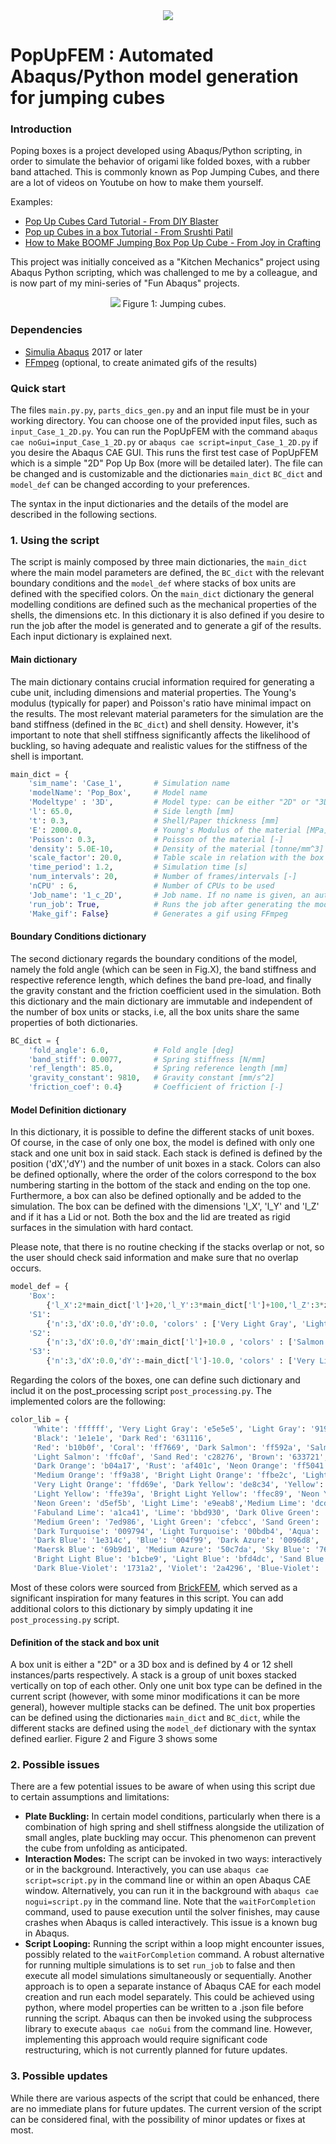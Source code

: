 
<div align="center">
    <img src="images/Pop_up_box_logo.png">
</div>

# PopUpFEM : Automated Abaqus/Python model generation for jumping cubes

### Introduction
Poping boxes is a project developed using Abaqus/Python scripting, in order to simulate the behavior of origami like folded boxes, with a rubber band attached. This is commonly known as Pop Jumping Cubes, and there are a lot of videos on Youtube on how to make them yourself.

Examples:
- [Pop Up Cubes Card Tutorial - From DIY Blaster](https://www.youtube.com/watch?v=PdaHHFXTUxQ)
- [Pop up Cubes in a box Tutorial - From Srushti Patil](https://www.youtube.com/watch?v=h3P-WZ2uPx0&t)
- [How to Make BOOMF Jumping Box Pop Up Cube - From Joy in Crafting](https://www.youtube.com/watch?v=jKvsseAAZmo)

This project was initially conceived as a "Kitchen Mechanics" project using Abaqus Python scripting, which was challenged to me by a colleague, and is now part of my mini-series of "Fun Abaqus" projects.
<div align="center">
   <img src="images/pop_boxes_video.gif">
    Figure 1: Jumping cubes.
</div>

### Dependencies
* [Simulia Abaqus](https://www.3ds.com/products-services/simulia/products/abaqus) 2017 or later
* [FFmpeg](https://ffmpeg.org) (optional, to create animated gifs of the results)

### Quick start

The files `main.py.py`, `parts_dics_gen.py` and an input file must be in your working directory. You can choose one of the provided input files, such as `input_Case_1_2D.py`. You can run the PopUpFEM with the command `abaqus cae noGui=input_Case_1_2D.py` or `abaqus cae script=input_Case_1_2D.py` if you desire the Abaqus CAE GUI. This runs the first test case of PopUpFEM which is a simple "2D" Pop Up Box (more will be detailed later). The file can be changed and is customizable and the dictionaries `main_dict` `BC_dict` and `model_def` can be changed according to your preferences.

The syntax in the input dictionaries and the details of the model are described in the following sections. 

### 1. Using the script

The script is mainly composed by three main dictionaries, the `main_dict` where the main model parameters are defined, the `BC_dict` with the relevant boundary conditions and the `model_def` where stacks of box units are defined with the specified colors. On the `main_dict` dictionary the general modelling conditions are defined such as the mechanical properties of the shells, the dimensions etc. In this dictionary it is also defined if you desire to run the job after the model is generated and to generate a gif of the results. Each input dictionary is explained next.

#### Main dictionary

The main dictionary contains crucial information required for generating a cube unit, including dimensions and material properties. The Young's modulus (typically for paper) and Poisson's ratio have minimal impact on the results. The most relevant material parameters for the simulation are the band stiffness (defined in the `BC_dict`) and shell density. However, it's important to note that shell stiffness significantly affects the likelihood of buckling, so having adequate and realistic values for the stiffness of the shell is important.

```python
main_dict = {
    'sim_name': 'Case_1',       # Simulation name
    'modelName': 'Pop_Box',     # Model name
    'Modeltype' : '3D',         # Model type: can be either "2D" or "3D"
    'l': 65.0,                  # Side length [mm]                 
    't': 0.3,                   # Shell/Paper thickness [mm]
    'E': 2000.0,                # Young's Modulus of the material [MPa]
    'Poisson': 0.3,             # Poisson of the material [-]
    'density': 5.0E-10,         # Density of the material [tonne/mm^3]
    'scale_factor': 20.0,       # Table scale in relation with the box [-]
    'time_period': 1.2,         # Simulation time [s] 
    'num_intervals': 20,        # Number of frames/intervals [-]
    'nCPU' : 6,                 # Number of CPUs to be used
    'Job_name': '1_c_2D',       # Job name. If no name is given, an automatic name is attributed
    'run_job': True,            # Runs the job after generating the model - Typically work best with ABAQUS noGui 
    'Make_gif': False}          # Generates a gif using FFmpeg   
```

#### Boundary Conditions dictionary

The second dictionary regards the boundary conditions of the model, namely the fold angle (which can be seen in Fig.X), the band stiffness and respective reference length, which defines the band pre-load, and finally the gravity constant and the friction coefficient used in the simulation. Both this dictionary and the main dictionary are immutable and independent of the number of box units or stacks, i.e, all the box units share the same properties of both dictionaries.

```python
BC_dict = {
    'fold_angle': 6.0,          # Fold angle [deg]
    'band_stiff': 0.0077,       # Spring stiffness [N/mm]
    'ref_length': 85.0,         # Spring reference length [mm]
    'gravity_constant': 9810,   # Gravity constant [mm/s^2]   
    'friction_coef': 0.4}       # Coefficient of friction [-]
```

#### Model Definition dictionary

In this dictionary, it is possible to define the different stacks of unit boxes. Of course, in the case of only one box, the model is defined with only one stack and one unit box in said stack. Each stack is defined is defined by the position ('dX','dY') and the number of unit boxes in a stack. Colors can also be defined optionally, where the order of the colors correspond to the box numbering starting in the bottom of the stack and ending on the top one. Furthermore, a box can also be defined optionally and be added to the simulation. The box can be defined with the dimensions 'l_X', 'l_Y' and 'l_Z' and if it has a Lid or not. Both the box and the lid are treated as rigid surfaces in the simulation with hard contact. 

Please note, that there is no routine checking if the stacks overlap or not, so the user should check said information and make sure that no overlap occurs. 

```python
model_def = {
    'Box':
        {'l_X':2*main_dict['l']+20,'l_Y':3*main_dict['l']+100,'l_Z':3*z,'Lid':False},
    'S1':
        {'n':3,'dX':0.0,'dY':0.0, 'colors' : ['Very Light Gray', 'Light Gray', 'Dark Gray']},
    'S2':
        {'n':3,'dX':0.0,'dY':main_dict['l']+10.0 , 'colors' : ['Salmon', 'Light Orange', 'Sand Red']},
    'S3':
        {'n':3,'dX':0.0,'dY':-main_dict['l']-10.0, 'colors' : ['Very Light Gray', 'Light Gray', 'Dark Gray']}}
```

Regarding the colors of the boxes, one can define such dictionary and includ it on the post_processing script `post_processing.py`. The implemented colors are the following:

```python
color_lib = {
     'White': 'ffffff', 'Very Light Gray': 'e5e5e5', 'Light Gray': '919191', 'Dark Gray': '615050',
     'Black': '1e1e1e', 'Dark Red': '631116',
     'Red': 'b10b0f', 'Coral': 'ff7669', 'Dark Salmon': 'ff592a', 'Salmon': 'ff7256',
     'Light Salmon': 'ffc0af', 'Sand Red': 'c28276', 'Brown': '633721',
     'Dark Orange': 'b04a17', 'Rust': 'af401c', 'Neon Orange': 'ff5041', 'Orange': 'ff7324',
     'Medium Orange': 'ff9a38', 'Bright Light Orange': 'ffbe2c', 'Light Orange': 'ffb23f',
     'Very Light Orange': 'ffd69e', 'Dark Yellow': 'de8c34', 'Yellow': 'ffda32',
     'Light Yellow': 'ffe39a', 'Bright Light Yellow': 'ffec89', 'Neon Yellow': 'fff938',
     'Neon Green': 'd5ef5b', 'Light Lime': 'e9eab8','Medium Lime': 'dcd931', 
     'Fabuland Lime': 'a1ca41', 'Lime': 'bbd930', 'Dark Olive Green': '6b693b',
     'Medium Green': '7ed986', 'Light Green': 'cfebcc', 'Sand Green': '95b69a',
     'Dark Turquoise': '009794', 'Light Turquoise': '00bdb4', 'Aqua': 'afe1d7', 'Light Aqua': 'c5ece7',
     'Dark Blue': '1e314c', 'Blue': '004f99', 'Dark Azure': '0096d8', 'Little Robots Blue': '43b7de',
     'Maersk Blue': '69b9d1', 'Medium Azure': '50c7da', 'Sky Blue': '76cedc', 'Medium Blue': '71a4d0',
     'Bright Light Blue': 'b1cbe9', 'Light Blue': 'bfd4dc', 'Sand Blue': '7b8fa0',
     'Dark Blue-Violet': '1731a2', 'Violet': '2a4296', 'Blue-Violet': '4065e7', 'Lilac': '6d5bc3'}
```
Most of these colors were sourced from [BrickFEM](https://github.com/mpletz/BrickFEM/tree/main), which served as a significant inspiration for many features in this script. You can add additional colors to this dictionary by simply updating it ine `post_processing.py` script.


#### Definition of the stack and box unit

A box unit is either a "2D" or a 3D box and is defined by 4 or 12 shell instances/parts respectively. A stack is a group of unit boxes stacked vertically on top of each other. Only one unit box type can be defined in the current script (however, with some minor modifications it can be more general), however multiple stacks can be defined. The unit box properties can be defined using the dictionaries `main_dict` and `BC_dict`, while the different stacks are defined using the `model_def` dictionary with the syntax defined earlier. Figure 2 and Figure 3 shows some 


### 2. Possible issues
There are a few potential issues to be aware of when using this script due to certain assumptions and limitations:

- **Plate Buckling:** In certain model conditions, particularly when there is a combination of high spring and shell stiffness alongside the utilization of small angles, plate buckling may occur. This phenomenon can prevent the cube from unfolding as anticipated. 
- **Interaction Modes:** The script can be invoked in two ways: interactively or in the background. Interactively, you can use `abaqus cae script=script.py` in the command line or within an open Abaqus CAE window. Alternatively, you can run it in the background with `abaqus cae nogui=script.py` in the command line. Note that the `waitForCompletion` command, used to pause execution until the solver finishes, may cause crashes when Abaqus is called interactively. This issue is a known bug in Abaqus.
- **Script Looping:** Running the script within a loop might encounter issues, possibly related to the `waitForCompletion` command. A robust alternative for running multiple simulations is to set `run_job` to false and then execute all model simulations simultaneously or sequentially. Another approach is to open a separate instance of Abaqus CAE for each model creation and run each model separately. This could be achieved using python, where model properties can be written to a .json file before running the script. Abaqus can then be invoked using the subprocess library to execute `abaqus cae noGui` from the command line. However, implementing this approach would require significant code restructuring, which is not currently planned for future updates.

### 3. Possible updates
While there are various aspects of the script that could be enhanced, there are no immediate plans for future updates. The current version of the script can be considered final, with the possibility of minor updates or fixes at most.
